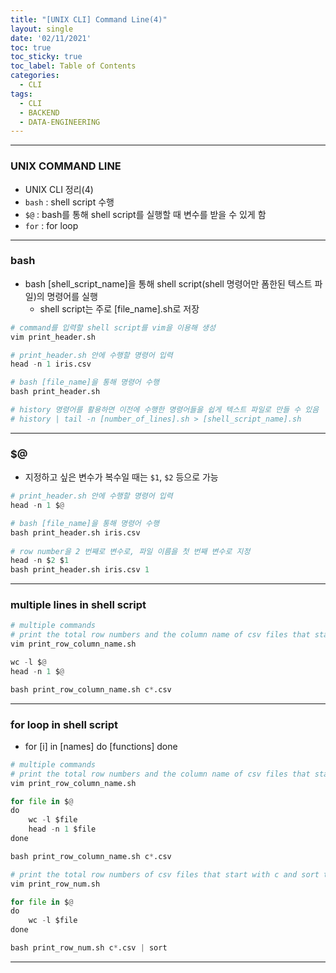 ```yaml
---
title: "[UNIX CLI] Command Line(4)"
layout: single
date: '02/11/2021'
toc: true
toc_sticky: true
toc_label: Table of Contents
categories:
  - CLI
tags:
  - CLI
  - BACKEND
  - DATA-ENGINEERING
---
```


---
### UNIX COMMAND LINE
* UNIX CLI 정리(4)
* `bash` : shell script 수행
* `$@` : bash를 통해 shell script를 실행할 때 변수를 받을 수 있게 함
* `for` : for loop

---

### bash
* bash [shell_script_name]을 통해 shell script(shell 명령어만 폼한된 텍스트 파일)의 명령어를 실행
    * shell script는 주로 [file_name].sh로 저장

```python
# command를 입력할 shell script를 vim을 이용해 생성
vim print_header.sh

# print_header.sh 안에 수행할 명령어 입력
head -n 1 iris.csv

# bash [file_name]을 통해 명령어 수행
bash print_header.sh

# history 명령어를 활용하면 이전에 수행한 명령어들을 쉽게 텍스트 파일로 만들 수 있음
# history | tail -n [number_of_lines].sh > [shell_script_name].sh
```
---

### $@
* 지정하고 싶은 변수가 복수일 때는 `$1`, `$2` 등으로 가능

```python
# print_header.sh 안에 수행할 명령어 입력
head -n 1 $@

# bash [file_name]을 통해 명령어 수행
bash print_header.sh iris.csv
 
# row number을 2 번째로 변수로, 파일 이름을 첫 번째 변수로 지정
head -n $2 $1
bash print_header.sh iris.csv 1
```
---

### multiple lines in shell script

```python
# multiple commands
# print the total row numbers and the column name of csv files that starts with c in the directory
vim print_row_column_name.sh

wc -l $@
head -n 1 $@

bash print_row_column_name.sh c*.csv
```
---

### for loop in shell script
* for [i] in [names] do [functions] done

```python
# multiple commands
# print the total row numbers and the column name of csv files that starts with c in the directory
vim print_row_column_name.sh

for file in $@
do
    wc -l $file
    head -n 1 $file
done

bash print_row_column_name.sh c*.csv

# print the total row numbers of csv files that start with c and sort the number of rows as ascending
vim print_row_num.sh

for file in $@
do
    wc -l $file
done

bash print_row_num.sh c*.csv | sort
```

---
